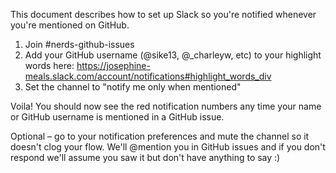 This document describes how to set up Slack so you're notified whenever you're mentioned on GitHub.

1. Join #nerds-github-issues
1. Add your GitHub username (@sike13, @_charleyw, etc) to your highlight words here: https://josephine-meals.slack.com/account/notifications#highlight_words_div
1. Set the channel to "notify me only when mentioned"

Voila! You should now see the red notification numbers any time your name or GitHub username is mentioned in a GitHub issue.

Optional – go to your notification preferences and mute the channel so it doesn't clog your flow. We'll @mention you in GitHub issues and if you don't respond we'll assume you saw it but don't have anything to say :)
